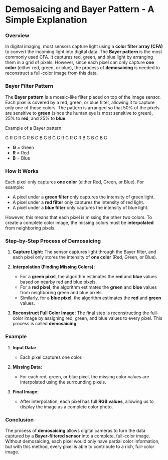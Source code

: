 # Demosaicing and Bayer Pattern - A Simple Explanation

### Overview

In digital imaging, most sensors capture light using a **color filter array (CFA)** to convert the incoming light into digital data. The **Bayer pattern** is the most commonly used CFA. It captures red, green, and blue light by arranging them in a grid of pixels. However, since each pixel can only capture **one color** (either red, green, or blue), the process of **demosaicing** is needed to reconstruct a full-color image from this data.

### Bayer Filter Pattern

The **Bayer pattern** is a mosaic-like filter placed on top of the image sensor. Each pixel is covered by a red, green, or blue filter, allowing it to capture only one of those colors. The pattern is arranged so that 50% of the pixels are sensitive to **green** (since the human eye is most sensitive to green), 25% to **red**, and 25% to **blue**.

Example of a Bayer pattern:

G R G R G R B G B G B G G R G R G R B G B G B G

- **G** = Green
- **R** = Red
- **B** = Blue

### How It Works

Each pixel only captures **one color** (either Red, Green, or Blue). For example:
- A pixel under a **green filter** only captures the intensity of green light.
- A pixel under a **red filter** only captures the intensity of red light.
- A pixel under a **blue filter** only captures the intensity of blue light.

However, this means that each pixel is missing the other two colors. To create a complete color image, the missing colors must be **interpolated** from neighboring pixels.

### Step-by-Step Process of Demosaicing

1. **Capture Light:** The sensor captures light through the Bayer filter, and each pixel only stores the intensity of **one color** (Red, Green, or Blue).
   
2. **Interpolation (Finding Missing Colors):**
   - For a **green pixel**, the algorithm estimates the **red** and **blue** values based on nearby red and blue pixels.
   - For a **red pixel**, the algorithm estimates the **green** and **blue** values from neighboring green and blue pixels.
   - Similarly, for a **blue pixel**, the algorithm estimates the **red** and **green** values.

3. **Reconstruct Full Color Image:** The final step is reconstructing the full-color image by assigning red, green, and blue values to every pixel. This process is called **demosaicing**.

### Example

1. **Input Data:**
   - Each pixel captures one color.
   
2. **Missing Data:**
   - For each red, green, or blue pixel, the missing color values are interpolated using the surrounding pixels.

3. **Final Image:**
   - After interpolation, each pixel has full **RGB values**, allowing us to display the image as a complete color photo.

### Conclusion

The process of **demosaicing** allows digital cameras to turn the data captured by a **Bayer-filtered sensor** into a complete, full-color image. Without demosaicing, each pixel would only have partial color information, but with this method, every pixel is able to contribute to a rich, full-color image.

